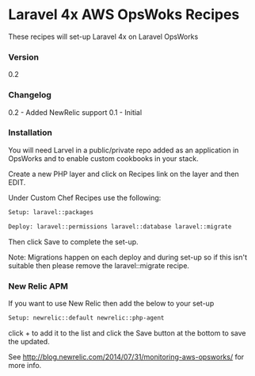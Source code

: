 # Laravel 4x AWS OpsWoks Recipes

These recipes will set-up Laravel 4x on Laravel OpsWorks

### Version
0.2

### Changelog
0.2 - Added NewRelic support
0.1 - Initial

### Installation

You will need Larvel in a public/private repo added as an application in OpsWorks and to enable custom cookbooks in your stack.

Create a new PHP layer and click on Recipes link on the layer and then EDIT. 

Under Custom Chef Recipes use the following:

```sh
Setup: laravel::packages
```
```sh
Deploy: laravel::permissions laravel::database laravel::migrate
```
Then click Save to complete the set-up. 

Note: Migrations happen on each deploy and during set-up so if this isn't suitable then please remove the laravel::migrate recipe.

### New Relic APM

If you want to use New Relic then add the below to your set-up

```sh
Setup: newrelic::default newrelic::php-agent
```
click + to add it to the list and click the Save button at the bottom to save the updated. 

See http://blog.newrelic.com/2014/07/31/monitoring-aws-opsworks/ for more info. 